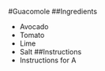 
#Guacomole
##Ingredients
 * Avocado
 * Tomato
 * Lime
 * Salt
##Instructions
 * Instructions for A
